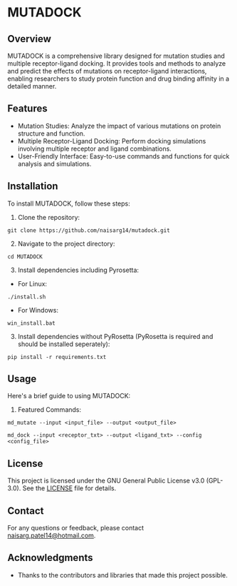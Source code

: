# MUTADOCK

## Overview
MUTADOCK is a comprehensive library designed for mutation studies and multiple receptor-ligand docking. It provides tools and methods to analyze and predict the effects of mutations on receptor-ligand interactions, enabling researchers to study protein function and drug binding affinity in a detailed manner.

## Features
- Mutation Studies: Analyze the impact of various mutations on protein structure and function.
- Multiple Receptor-Ligand Docking: Perform docking simulations involving multiple receptor and ligand combinations.
- User-Friendly Interface: Easy-to-use commands and functions for quick analysis and simulations.

## Installation
To install MUTADOCK, follow these steps:

1. Clone the repository:
```
git clone https://github.com/naisarg14/mutadock.git
```


2. Navigate to the project directory:
```
cd MUTADOCK
```


3. Install dependencies including Pyrosetta:

- For Linux:
```
./install.sh
```

- For Windows:
```
win_install.bat
```


3. Install dependencies without PyRosetta (PyRosetta is required and should be installed seperately):
```
pip install -r requirements.txt
```


## Usage
Here's a brief guide to using MUTADOCK:

1. Featured Commands:
```
md_mutate --input <input_file> --output <output_file>
```
```
md_dock --input <receptor_txt> --output <ligand_txt> --config <config_file>
```


<!-- 2. For more detailed usage options, see the [documentation](link-to-documentation). -->


## License
This project is licensed under the GNU General Public License v3.0 (GPL-3.0). See the [LICENSE](LICENSE) file for details.

## Contact
For any questions or feedback, please contact [naisarg.patel14@hotmail.com](mailto:naisarg.patel14@hotmail.com).

## Acknowledgments
- Thanks to the contributors and libraries that made this project possible.
